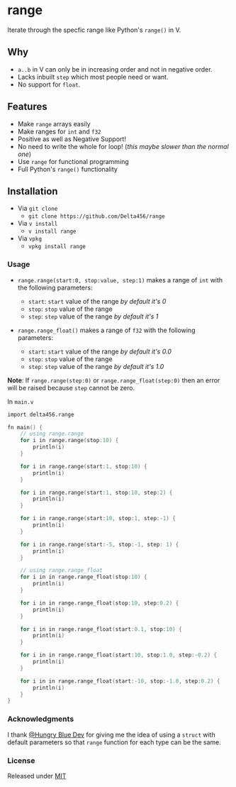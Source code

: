 # range

Iterate through the specfic range like Python's `range()` in V.

## Why

- `a..b` in V can only be in increasing order and not in negative order.
- Lacks inbuilt `step` which most people need or want.
- No support for `float`.

## Features

- Make `range` arrays easily
- Make ranges for `int` and `f32`
- Positive as well as Negative Support!
- No need to write the whole for loop! (*this maybe slower than the normal one*)
- Use `range` for functional programming
- Full Python's `range()` functionality

## Installation

- Via `git clone`
    - `git clone https://github.com/Delta456/range`
- Via `v install`
    - `v install range`
- Via `vpkg`
    - `vpkg install range`

### Usage

- `range.range(start:0, stop:value, step:1)` 
  makes a range of `int` with the following parameters:
  - `start`: `start` value of the range *by default it's 0*
  - `stop`: `stop` value of the range
  - `step`: `step` value of the range *by default it's 1*

- `range.range_float()` makes a range of `f32` with the following parameters:
  - `start`: `start` value of the range *by default it's 0.0*
  - `stop`: `stop` value of the range
  - `step`: `step` value of the range *by default it's 1.0*

**Note**: If `range.range(step:0)` or `range.range_float(step:0)` then an error will be raised because `step` cannot be zero.

In `main.v`

```v
import delta456.range

fn main() {
    // using range.range
    for i in range.range(stop:10) {
        println(i)
    }

    for i in range.range(start:1, stop:10) {
        println(i)
    }

    for i in range.range(start:1, stop:10, step:2) {
        println(i)
    }

    for i in range.range(start:10, stop:1, step:-1) {
        println(i)
    }

    for i in range.range(start:-5, stop:-1, step: 1) {
        println(i)
    }

    // using range.range_float
    for i in in range.range_float(stop:10) {
        println(i)
    }

    for i in in range.range_float(stop:10, step:0.2) {
        println(i)
    }

    for i in in range.range_float(start:0.1, stop:10) {
        println(i)
    }

    for i in in range.range_float(start:10, stop:1.0, step:-0.2) {
        println(i)
    }

    for i in in range.range_float(start:-10, stop:-1.0, step:0.2) {
        println(i)
    }
}
```

### Acknowledgments

I thank [@Hungry Blue Dev](https://github.com/hungrybluedev) for giving me the idea of using a `struct` with default parameters so that `range` function for each type can be the same.

### License

Released under [MIT](LICENSE)
